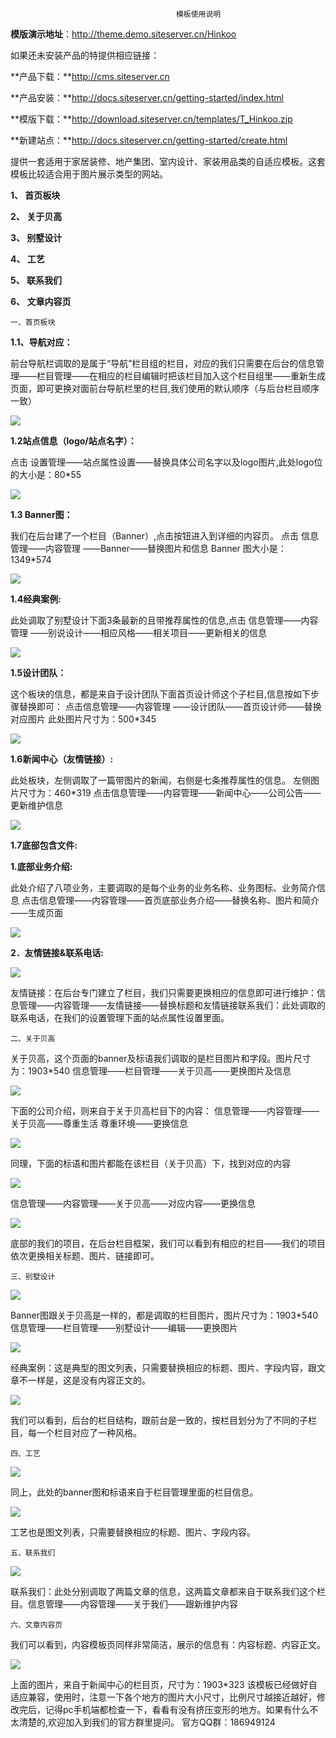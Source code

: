                                          模板使用说明
**模版演示地址**：http://theme.demo.siteserver.cn/Hinkoo

如果还未安装产品的特提供相应链接：

**产品下载：**http://cms.siteserver.cn

**产品安装：**http://docs.siteserver.cn/getting-started/index.html

**模版下载：**http://download.siteserver.cn/templates/T_Hinkoo.zip

**新建站点：**http://docs.siteserver.cn/getting-started/create.html

提供一套适用于家居装修、地产集团、室内设计、家装用品类的自适应模板。这套模板比较适合用于图片展示类型的网站。

**1、	首页板块**

**2、	关于贝高**

**3、	别墅设计**

**4、	工艺**

**5、	联系我们**

**6、	文章内容页**

    一、首页板块

**1.1、导航对应：**

前台导航栏调取的是属于“导航”栏目组的栏目，对应的我们只需要在后台的信息管理——栏目管理——在相应的栏目编辑时把该栏目加入这个栏目组里——重新生成页面，即可更换对面前台导航栏里的栏目,我们使用的默认顺序（与后台栏目顺序一致）

![](/assets/image001.png)
 
**1.2站点信息（logo/站点名字）：**

点击 设置管理——站点属性设置——替换具体公司名字以及logo图片,此处logo位的大小是：80*55

![](/assets/image002.png) 

**1.3 Banner图：**

我们在后台建了一个栏目（Banner）,点击按钮进入到详细的内容页。
点击 信息管理——内容管理 ——Banner——替换图片和信息
Banner 图大小是：1349*574
 
![](/assets/image003.png)

**1.4经典案例:**

此处调取了别墅设计下面3条最新的且带推荐属性的信息,点击 信息管理——内容管理 ——别说设计——相应风格——相关项目——更新相关的信息

![](/assets/image004.png)
 
**1.5设计团队：**

这个板块的信息，都是来自于设计团队下面首页设计师这个子栏目,信息按如下步骤替换即可：
点击信息管理——内容管理 ——设计团队——首页设计师——替换对应图片
此处图片尺寸为：500*345
 
![](/assets/image005.png)

**1.6新闻中心（友情链接）:**

此处板块，左侧调取了一篇带图片的新闻，右侧是七条推荐属性的信息。
左侧图片尺寸为：460*319
点击信息管理——内容管理——新闻中心——公司公告——更新维护信息

![](/assets/image006.png)

**1.7底部包含文件:**

**1.底部业务介绍:**

此处介绍了八项业务，主要调取的是每个业务的业务名称、业务图标、业务简介信息
点击信息管理——内容管理——首页底部业务介绍——替换名称、图片和简介——生成页面
 
![](/assets/image007.png)

**2．友情链接&联系电话:**

![](/assets/image008.png)
 
友情链接：在后台专门建立了栏目，我们只需要更换相应的信息即可进行维护：信息管理——内容管理——友情链接——替换标题和友情链接联系我们：此处调取的联系电话，在我们的设置管理下面的站点属性设置里面。

    二、关于贝高

关于贝高，这个页面的banner及标语我们调取的是栏目图片和字段。图片尺寸为：1903*540
信息管理——栏目管理——关于贝高——更换图片及信息

![](/assets/image009.png)

下面的公司介绍，则来自于关于贝高栏目下的内容：
信息管理——内容管理——关于贝高——尊重生活 尊重环境——更换信息
 
![](/assets/image010.png)

同理，下面的标语和图片都能在该栏目（关于贝高）下，找到对应的内容
 
![](/assets/image011.png)

信息管理——内容管理——关于贝高——对应内容——更换信息

![](/assets/image012.png)
 
底部的我们的项目，在后台栏目框架，我们可以看到有相应的栏目——我们的项目
依次更换相关标题、图片、链接即可。

    三、别墅设计
 
![](/assets/image013.png)

Banner图跟关于贝高是一样的，都是调取的栏目图片，图片尺寸为：1903*540
信息管理——栏目管理——别墅设计——编辑——更换图片
 
![](/assets/image014.png)

经典案例：这是典型的图文列表，只需要替换相应的标题、图片、字段内容，跟文章不一样是，这是没有内容正文的。
 
![](/assets/image015.png)

我们可以看到，后台的栏目结构，跟前台是一致的，按栏目划分为了不同的子栏目，每一个栏目对应了一种风格。

    四、工艺
 
![](/assets/image016.png)

同上，此处的banner图和标语来自于栏目管理里面的栏目信息。
 
![](/assets/image017.png)

工艺也是图文列表，只需要替换相应的标题、图片、字段内容。

    五、联系我们
 
![](/assets/image018.png)

联系我们：此处分别调取了两篇文章的信息，这两篇文章都来自于联系我们这个栏目。信息管理——内容管理——关于我们——跟新维护内容

    六、文章内容页

我们可以看到，内容模板页同样非常简洁，展示的信息有：内容标题、内容正文。

![](/assets/image019.png)

上面的图片，来自于新闻中心的栏目页，尺寸为：1903*323
该模板已经做好自适应兼容，使用时，注意一下各个地方的图片大小尺寸，比例尺寸越接近越好，修改完后，记得pc手机端都检查一下，看看有没有挤压变形的地方。如果有什么不太清楚的,欢迎加入到我们的官方群里提问。
官方QQ群：186949124  